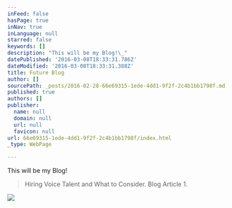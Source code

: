 ```yaml
---
inFeed: false
hasPage: true
inNav: true
inLanguage: null
starred: false
keywords: []
description: "This will be my Blog!\_"
datePublished: '2016-03-08T18:33:31.786Z'
dateModified: '2016-03-08T18:33:31.388Z'
title: Future Blog
author: []
sourcePath: _posts/2016-02-28-66e69315-1ede-4dd1-9f2f-2c4b1bb1798f.md
published: true
authors: []
publisher:
  name: null
  domain: null
  url: null
  favicon: null
url: 66e69315-1ede-4dd1-9f2f-2c4b1bb1798f/index.html
_type: WebPage

---
```

This will be my Blog! 
> 
> Hiring Voice Talent and What to Consider. Blog Article 1\.

![](https://s3-us-west-2.amazonaws.com/the-grid-img/p/e5708ec3a4f139f1ea223b8cd1be8937a3c5c87f.jpg)